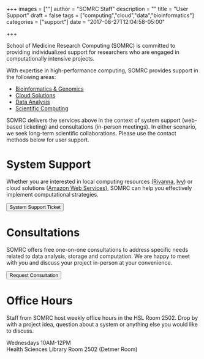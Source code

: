 +++
images = [""]
author = "SOMRC Staff"
description = ""
title = "User Support"
draft = false
tags = ["computing","cloud","data","bioinformatics"]
categories = ["support"]
date = "2017-08-27T12:04:58-05:00"

+++

<p class=lead>School of Medicine Research Computing (SOMRC) is committed to providing individualized support for researchers who are engaged in computationally intensive projects.</p>

With expertise in high-performance computing, SOMRC provides support in the following areas:

- [Bioinformatics & Genomics](/service/bioinformatics/)
- [Cloud Solutions](/service/cloud/)
- [Data Analysis](/service/data-analysis/)
- [Scientific Computing](/service/scientific-computing/)

SOMRC delivers the services above in the context of system support (web-based ticketing) and consultations (in-person meetings). In either scenario, we seek long-term scientific collaborations. Please use the contact methods below for user support.

# System Support

Whether you are interested in local computing resources ([Rivanna](http://arcs.virginia.edu/rivanna), [Ivy](/userinfo/ivy/)) or cloud solutions ([Amazon Web Services](/service/cloud/)), SOMRC can help you effectively implement computational strategies.

<a href="http://cadre.virginia.edu/need-help" target="_new">
<button class="btn btn-warning">System Support Ticket</button>
</a>

# Consultations

SOMRC offers free one-on-one consultations to address specific needs related to data analysis, storage and computation. We are happy to meet with you and discuss your project in-person at your convenience. 

<a href="/service/consult/"><button class="btn btn-warning">
Request Consultation</button>
</a>

# Office Hours

Staff from SOMRC host weekly office hours in the HSL Room 2502. Drop by with a project idea, question about a system or anything else you would like to discuss.

<div class="alert alert-success" role="alert"> 
Wednesdays 10AM-12PM <br>
Health Sciences Library Room 2502 (Detmer Room)
</div>

